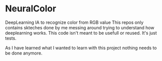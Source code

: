 # NeuralColor
DeepLearning IA to recognize color from RGB value
This repos only contains skteches done by me messing around trying to understand how deeplearning works. This code isn't meant to be usefull or reused. It's just tests.

As I have learned what I wanted to learn with this project nothing needs to be done anymore.
